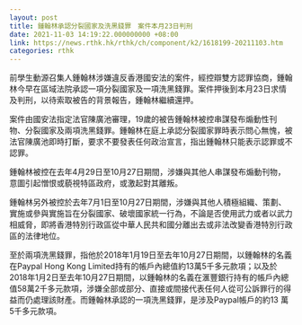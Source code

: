 ```yaml
---
layout: post
title: 鍾翰林承認分裂國家及洗黑錢罪　案件本月23日判刑
date: 2021-11-03 14:19:22.000000000 +08:00
link: https://news.rthk.hk/rthk/ch/component/k2/1618199-20211103.htm
categories: rthk
---
```


前學生動源召集人鍾翰林涉嫌違反香港國安法的案件，經控辯雙方認罪協商，鍾翰林今早在區域法院承認一項分裂國家及一項洗黑錢罪。案件押後到本月23日求情及判刑，以待索取被告的背景報告，鍾翰林繼續還押。

案件由國安法指定法官陳廣池審理，19歲的被告鍾翰林被控串謀發布煽動性刊物、分裂國家及兩項洗黑錢罪。鍾翰林在庭上承認分裂國家罪時表示問心無愧，被法官陳廣池即時打斷，要求不要發表任何政治宣言，指出鍾翰林只能表示認罪或不認罪。

鍾翰林被控在去年4月29日至10月27日期間，涉嫌與其他人串謀發布煽動刊物，意圖引起憎恨或藐視特區政府，或激起對其離叛。

鍾翰林另外被控於去年7月1日至10月27日期間，涉嫌與其他人積極組織、策劃、實施或參與實施旨在分裂國家、破壞國家統一行為，不論是否使用武力或者以武力相威脅，即將香港特別行政區從中華人民共和國分離出去或非法改變香港特別行政區的法律地位。

至於兩項洗黑錢罪，指他於2018年1月19日至去年10月27日期間，以鍾翰林的名義在Paypal Hong Kong Limited持有的帳戶內總值約13萬5千多元款項；以及於2018年1月2日至去年10月27日期間，以鍾翰林的名義在滙豐銀行持有的帳戶內總值58萬2千多元款項，涉嫌全部或部分、直接或間接代表任何人從可公訴罪行的得益而仍處理該財產。而鍾翰林承認的一項洗黑錢罪，是涉及Paypal帳戶的約13 萬5千多元款項。
